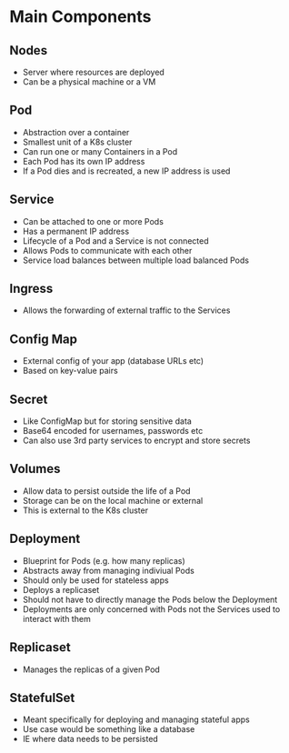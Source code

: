 # Main Components

## Nodes

- Server where resources are deployed
- Can be a physical machine or a VM

## Pod

- Abstraction over a container
- Smallest unit of a K8s cluster
- Can run one or many Containers in a Pod
- Each Pod has its own IP address
- If a Pod dies and is recreated, a new IP address is used

## Service

- Can be attached to one or more Pods
- Has a permanent IP address
- Lifecycle of a Pod and a Service is not connected
- Allows Pods to communicate with each other
- Service load balances between multiple load balanced Pods

## Ingress

- Allows the forwarding of external traffic to the Services

## Config Map

- External config of your app (database URLs etc)
- Based on key-value pairs

## Secret

- Like ConfigMap but for storing sensitive data
- Base64 encoded for usernames, passwords etc
- Can also use 3rd party services to encrypt and store secrets

## Volumes

- Allow data to persist outside the life of a Pod
- Storage can be on the local machine or external
- This is external to the K8s cluster

## Deployment

- Blueprint for Pods (e.g. how many replicas)
- Abstracts away from managing indiviual Pods
- Should only be used for stateless apps
- Deploys a replicaset
- Should not have to directly manage the Pods below the Deployment
- Deployments are only concerned with Pods not the Services used to interact with them

## Replicaset

- Manages the replicas of a given Pod

## StatefulSet

- Meant specifically for deploying and managing stateful apps
- Use case would be something like a database
- IE where data needs to be persisted
